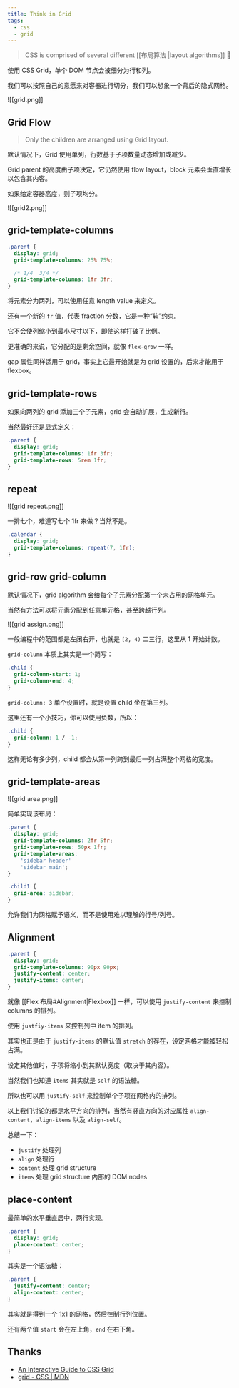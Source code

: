 ```yaml
---
title: Think in Grid
tags:
  - css
  - grid
---
```


> CSS is comprised of several different [[布局算法 |layout algorithms]] 🤗

使用 CSS Grid，单个 DOM 节点会被细分为行和列。

我们可以按照自己的意愿来对容器进行切分，我们可以想象一个背后的隐式网格。

![[grid.png]]

## Grid Flow

> Only the children are arranged using Grid layout.


默认情况下，Grid 使用单列，行数基于子项数量动态增加或减少。

Grid parent 的高度由子项决定，它仍然使用 flow layout，block 元素会垂直增长以包含其内容。

如果给定容器高度，则子项均分。


![[grid2.png]]


## grid-template-columns


```css
.parent {
  display: grid;
  grid-template-columns: 25% 75%;

  /* 1/4  3/4 */
  grid-template-columns: 1fr 3fr;
}
```

将元素分为两列，可以使用任意 length value 来定义。

还有一个新的 `fr` 值，代表 fraction 分数，它是一种“软”约束。

它不会使列缩小到最小尺寸以下，即使这样打破了比例。

更准确的来说，它分配的是剩余空间，就像 `flex-grow` 一样。

gap 属性同样适用于 grid，事实上它最开始就是为 grid 设置的，后来才能用于 flexbox。


## grid-template-rows

如果向两列的 grid 添加三个子元素，grid 会自动扩展，生成新行。

当然最好还是显式定义：

```css
.parent {
  display: grid;
  grid-template-columns: 1fr 3fr;
  grid-template-rows: 5rem 1fr;
}
```


## repeat

![[grid repeat.png]]

一排七个，难道写七个 1fr 来做？当然不是。

```css
.calendar {
  display: grid;
  grid-template-columns: repeat(7, 1fr);
}
```


## grid-row grid-column

默认情况下，grid algorithm 会给每个子元素分配第一个未占用的网格单元。

当然有方法可以将元素分配到任意单元格，甚至跨越行列。

![[grid assign.png]]

一般编程中的范围都是左闭右开，也就是 `[2, 4)` 二三行，这里从 1 开始计数。

`grid-column` 本质上其实是一个简写：

```css
.child {
  grid-column-start: 1;
  grid-column-end: 4;
}
```

`grid-column: 3` 单个设置时，就是设置 child 坐在第三列。

这里还有一个小技巧，你可以使用负数，所以：

```css
.child {
  grid-column: 1 / -1;
}
```

这样无论有多少列，child 都会从第一列跨到最后一列占满整个网格的宽度。

## grid-template-areas

![[grid area.png]]

简单实现该布局：

```css
.parent {
  display: grid;
  grid-template-columns: 2fr 5fr;
  grid-template-rows: 50px 1fr;
  grid-template-areas:
    'sidebar header'
    'sidebar main';
}

.child1 {
  grid-area: sidebar;
}
```

允许我们为网格赋予语义，而不是使用难以理解的行号/列号。


## Alignment

```css
.parent {
  display: grid;
  grid-template-columns: 90px 90px;
  justify-content: center;
  justify-items: center;
}
```

就像 [[Flex 布局#Alignment|Flexbox]] 一样，可以使用 `justify-content` 来控制 columns 的排列。

使用 `justfiy-items` 来控制列中 item 的排列。

其实也正是由于 `justify-items` 的默认值 `stretch` 的存在，设定网格才能被轻松占满。

设定其他值时，子项将缩小到其默认宽度（取决于其内容）。

当然我们也知道 `items` 其实就是 `self` 的语法糖。

所以也可以用 `justify-self` 来控制单个子项在网格内的排列。


以上我们讨论的都是水平方向的排列，当然有竖直方向的对应属性 `align-content`，`align-items` 以及 `align-self`。

总结一下：

- `justify` 处理列
- `align` 处理行
- `content` 处理 grid structure
- `items` 处理 grid structure 内部的 DOM nodes


## place-content

最简单的水平垂直居中，两行实现。

```css
.parent {
  display: grid;
  place-content: center;
}
```

其实是一个语法糖：

```css
.parent {
  justify-content: center;
  align-content: center;
}
```

其实就是得到一个 1x1 的网格，然后控制行列位置。

还有两个值 `start` 会在左上角，`end` 在右下角。

## Thanks

- [An Interactive Guide to CSS Grid](https://www.joshwcomeau.com/css/interactive-guide-to-grid/)
- [grid - CSS | MDN](https://developer.mozilla.org/zh-CN/docs/Web/CSS/grid)
